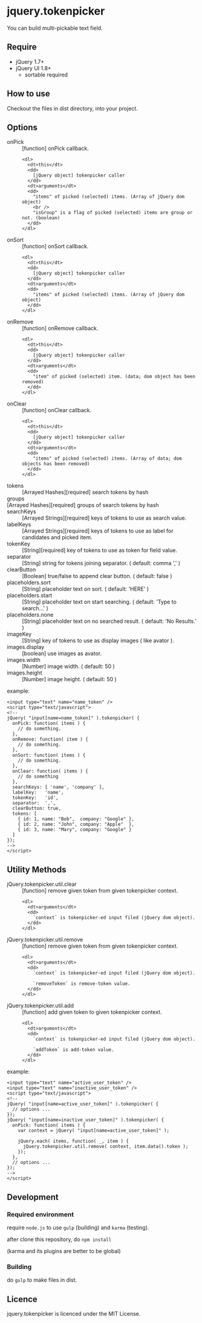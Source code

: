 jquery.tokenpicker
========================================

You can build multi-pickable text field.

Require
------------------------------------------------------------
- jQuery 1.7+
- jQuery UI 1.8+
  - sortable required

How to use
------------------------------------------------------------

Checkout the files in dist directory, into your project.

Options
------------------------------------------------------------
<dl>
  <dt>onPick</dt>
  <dd>
    [function] onPick callback.

    <dl>
      <dt>this</dt>
      <dd>
        [jQuery object] tokenpicker caller
      </dd>
      <dt>arguments</dt>
      <dd>
        "items" of picked (selected) items. (Array of jQuery dom object)
        <br />
        "isGroup" is a flag of picked (selected) items are group or not. (boolean)
      </dd>
    </dl>
  </dd>
  <dt>onSort</dt>
  <dd>
    [function] onSort callback.

    <dl>
      <dt>this</dt>
      <dd>
        [jQuery object] tokenpicker caller
      </dd>
      <dt>arguments</dt>
      <dd>
        "items" of picked (selected) items. (Array of jQuery dom object)
      </dd>
    </dl>
  </dd>
  <dt>onRemove</dt>
  <dd>
    [function] onRemove callback.

    <dl>
      <dt>this</dt>
      <dd>
        [jQuery object] tokenpicker caller
      </dd>
      <dt>arguments</dt>
      <dd>
        "item" of picked (selected) item. (data; dom object has been removed)
      </dd>
    </dl>
  </dd>
  <dt>onClear</dt>
  <dd>
    [function] onClear callback.

    <dl>
      <dt>this</dt>
      <dd>
        [jQuery object] tokenpicker caller
      </dd>
      <dt>arguments</dt>
      <dd>
        "items" of picked (selected) items. (Array of data; dom objects has been removed)
      </dd>
    </dl>
  </dd>
  <dt>tokens</dt>
  <dd>
    [Arrayed Hashes][required] search tokens by hash
  </dd>
  <dt>groups</dt>
    [Arrayed Hashes][required] groups of search tokens by hash
  <dd>
  </dd>
  <dt>searchKeys</dt>
  <dd>
    [Arrayed Strings][required] keys of tokens to use as search value.
  </dd>
  <dt>labelKeys</dt>
  <dd>
    [Arrayed Strings][required] keys of tokens to use as label for candidates and picked item.
  </dd>
  <dt>tokenKey</dt>
  <dd>
    [String][required] key of tokens to use as token for field value.
  </dd>
  <dt>separator</dt>
  <dd>
    [String] string for tokens joining separator. ( default: comma ',' )
  </dd>
  <dt>clearButton</dt>
  <dd>
    [Boolean] true/false to append clear button. ( default: false )
  </dd>
  <dt>placeholders.sort</dt>
  <dd>
    [String] placeholder text on sort. ( default: 'HERE' )
  </dd>
  <dt>placeholders.start</dt>
  <dd>
    [String] placeholder text on start searching. ( default: 'Type to search...' )
  </dd>
  <dt>placeholders.none</dt>
  <dd>
    [String] placeholder text on no searched result. ( default: 'No Results.' )
  </dd>
  <dt>imageKey</dt>
  <dd>
    [String] key of tokens to use as display images ( like avator ).
  </dd>
  <dt>images.display</dt>
  <dd>
    [boolean] use images as avator.
  </dd>
  <dt>images.width</dt>
  <dd>
    [Number] image width. ( default: 50 )
  </dd>
  <dt>images.height</dt>
  <dd>
    [Number] image height. ( default: 50 )
  </dd>
</dl>

example:

    <input type="text" name="name_token" />
    <script type="text/javascript">
    <!--
    jQuery( "input[name=name_token]" ).tokenpicker( {
      onPick: function( items ) {
        // do something.
      },
      onRemove: function( item ) {
        // do something.
      },
      onSort: function( items ) {
        // do something.
      },
      onClear: function( items ) {
        // do something
      },
      searchKeys: [ 'name', 'company' ],
      labelKey:   'name',
      tokenKey:   'id',
      separator:  ',',
      clearButton: true,
      tokens: [
        { id: 1, name: "Bob",  company: "Google" },
        { id: 2, name: "John", company: "Apple"  },
        { id: 3, name: "Mary", company: "Google" }
      ]
    });
    -->
    </script>

Utility Methods
------------------------------------------------------------

<dl>
  <dt>jQuery.tokenpicker.util.clear</dt>
  <dd>
    [function] remove given token from given tokenpicker context.

    <dl>
      <dt>arguments</dt>
      <dd>
        `context` is tokenpicker-ed input filed (jQuery dom object).
      </dd>
    </dl>
  </dd>
  <dt>jQuery.tokenpicker.util.remove</dt>
  <dd>
    [function] remove given token from given tokenpicker context.

    <dl>
      <dt>arguments</dt>
      <dd>
        `context` is tokenpicker-ed input filed (jQuery dom object).

        `removeToken` is remove-token value.
      </dd>
    </dl>
  </dd>
  <dt>jQuery.tokenpicker.util.add</dt>
  <dd>
    [function] add given token to given tokenpicker context.

    <dl>
      <dt>arguments</dt>
      <dd>
        `context` is tokenpicker-ed input filed (jQuery dom object).

        `addToken` is add-token value.
      </dd>
    </dl>
  </dd>
</dl>

example:

    <input type="text" name="active_user_token" />
    <input type="text" name="inactive_user_token" />
    <script type="text/javascript">
    <!--
    jQuery( "input[name=active_user_token]" ).tokenpicker( {
      // options ...
    });
    jQuery( "input[name=inactive_user_token]" ).tokenpicker( {
      onPick: function( items ) {
        var context = jQuery( "input[name=active_user_token]" );

        jQuery.each( items, function( _, item ) {
          jQuery.tokenpicker.util.remove( context, item.data().token );
        });
      },
      // options ...
    });
    -->
    </script>


Development
------------------------------------------------------------

### Required environment

require `node.js` to use `gulp` (building) and `karma` (testing).

after clone this repository, do `npm install`

(karma and its plugins are better to be global)


### Building

do `gulp` to make files in dist.


Licence
------------------------------------------------------------
jquery.tokenpicker is licenced under the MIT License.


